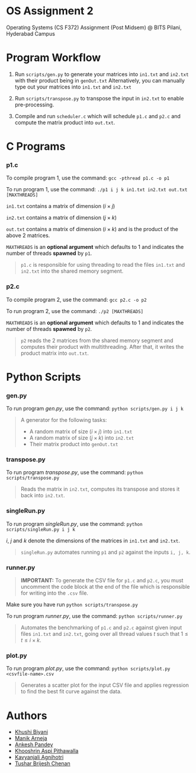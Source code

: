 # OS Assignment $2$

Operating Systems (CS F372) Assignment (Post Midsem) @ BITS Pilani, Hyderabad Campus

# Program Workflow

1. Run `scripts/gen.py` to generate your matrices into `in1.txt` and `in2.txt` with their product being in `genOut.txt` Alternatively, you can manually type out your matrices into `in1.txt` and `in2.txt`

2. Run `scripts/transpose.py` to transpose the input in `in2.txt` to enable pre-processing.

3. Compile and run `scheduler.c` which will schedule `p1.c` and `p2.c` and compute the matrix product into `out.txt`.

# C Programs

### p1.c

To compile program $1$, use the command: `gcc -pthread p1.c -o p1`

To run program $1$, use the command: `./p1 i j k in1.txt in2.txt out.txt [MAXTHREADS]`

`in1.txt` contains a matrix of dimension $(i \times j)$

`in2.txt` contains a matrix of dimension $(j \times k)$

`out.txt` contains a matrix of dimension $(i \times k)$ and is the product of the above $2$ matrices.

`MAXTHREADS` is an **optional argument** which defaults to $1$ and indicates the number of threads **spawned** by `p1`.

> `p1.c` is responsible for using threading to read the files `in1.txt` and `in2.txt` into the shared memory segment.

### p2.c

To compile program $2$, use the command: `gcc p2.c -o p2`

To run program $2$, use the command: `./p2 [MAXTHREADS]`

`MAXTHREADS` is an **optional argument** which defaults to $1$ and indicates the number of threads **spawned** by `p2`.

> `p2` reads the $2$ matrices from the shared memory segment and computes their product with multithreading. After that, it writes the product matrix into `out.txt`.

# Python Scripts

### gen.py

To run program $gen.py$, use the command: `python scripts/gen.py i j k`

> A generator for the following tasks:
>- A random matrix of size $(i \times j)$ into `in1.txt`
>- A random matrix of size $(j \times k)$ into `in2.txt`
>- Their matrix product into `genOut.txt`

### transpose.py

To run program $transpose.py$, use the command: `python scripts/transpose.py`

> Reads the matrix in `in2.txt`, computes its transpose and stores it back into `in2.txt`.

### singleRun.py

To run program $singleRun.py$, use the command: `python scripts/singleRun.py i j k`

$i$, $j$ and $k$ denote the dimensions of the matrices in `in1.txt` and `in2.txt`.

> `singleRun.py` automates running `p1` and `p2` against the inputs `i, j, k`.

### runner.py

> **IMPORTANT:** To generate the CSV file for `p1.c` and `p2.c`, you must uncomment the code block at the end of the file which is responsible for writing into the `.csv` file.

Make sure you have run `python scripts/transpose.py`

To run program $runner.py$, use the command: `python scripts/runner.py`

> Automates the benchmarking of `p1.c` and `p2.c` against given input files `in1.txt` and `in2.txt`, going over all thread values $t$ such that $1 \le t \le i \times k$.

### plot.py

To run program $plot.py$, use the command: `python scripts/plot.py <csvfile-name>.csv`

> Generates a scatter plot for the input CSV file and applies regression to find the best fit curve against the data.

# Authors

- [Khushi Biyani](https://www.github.com/?)
- [Manik Arneja](https://www.github.com/?)
- [Ankesh Pandey](https://www.github.com/?)
- [Khooshrin Aspi Pithawalla](https://www.github.com/?)
- [Kavyanjali Agnihotri](https://www.github.com/?)
- [Tushar Brijesh Chenan](https://www.github.com/?)
